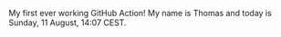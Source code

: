 My first ever working GitHub Action!
My name is Thomas and today is Sunday, 11 August, 14:07 CEST. 
